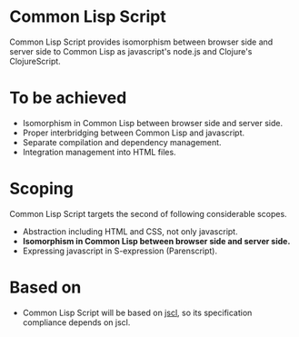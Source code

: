 # Common Lisp Script

Common Lisp Script provides isomorphism between browser side and server side to Common Lisp as javascript's node.js and Clojure's ClojureScript.

# To be achieved

- Isomorphism in Common Lisp between browser side and server side.
- Proper interbridging between Common Lisp and javascript.
- Separate compilation and dependency management.
- Integration management into HTML files.

# Scoping

Common Lisp Script targets the second of following considerable scopes.

- Abstraction including HTML and CSS, not only javascript.
- **Isomorphism in Common Lisp between browser side and server side.**
- Expressing javascript in S-expression (Parenscript).

# Based on

- Common Lisp Script will be based on [jscl](https://github.com/davazp/jscl), so its specification compliance depends on jscl.
